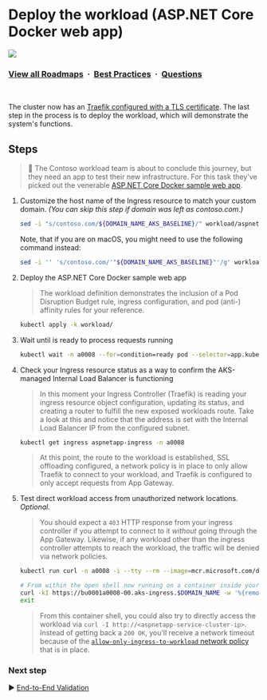 # Deploy the workload (ASP.NET Core Docker web app)

![](https://i.imgur.com/waxVImv.png)
### [View all Roadmaps](https://github.com/nholuongut/all-roadmaps) &nbsp;&middot;&nbsp; [Best Practices](https://github.com/nholuongut/all-roadmaps/blob/main/public/best-practices/) &nbsp;&middot;&nbsp; [Questions](https://www.linkedin.com/in/nholuong/)
<br/>

The cluster now has an [Traefik configured with a TLS certificate](./09-secret-management-and-ingress-controller.md). The last step in the process is to deploy the workload, which will demonstrate the system's functions.

## Steps

> :book: The Contoso workload team is about to conclude this journey, but they need an app to test their new infrastructure. For this task they've picked out the venerable [ASP.NET Core Docker sample web app](https://github.com/nholuongut/dotnet-docker/tree/main/samples/aspnetapp).

1. Customize the host name of the Ingress resource to match your custom domain. *(You can skip this step if domain was left as contoso.com.)*

   ```bash
   sed -i "s/contoso.com/${DOMAIN_NAME_AKS_BASELINE}/" workload/aspnetapp-ingress-patch.yaml
   ```

   Note, that if you are on macOS, you might need to use the following command instead:

   ```bash
   sed -i '' 's/contoso.com/'"${DOMAIN_NAME_AKS_BASELINE}"'/g' workload/aspnetapp-ingress-patch.yaml
   ```

1. Deploy the ASP.NET Core Docker sample web app

   > The workload definition demonstrates the inclusion of a Pod Disruption Budget rule, ingress configuration, and pod (anti-) affinity rules for your reference.

   ```bash
   kubectl apply -k workload/
   ```

1. Wait until is ready to process requests running

   ```bash
   kubectl wait -n a0008 --for=condition=ready pod --selector=app.kubernetes.io/name=aspnetapp --timeout=90s
   ```

1. Check your Ingress resource status as a way to confirm the AKS-managed Internal Load Balancer is functioning

   > In this moment your Ingress Controller (Traefik) is reading your ingress resource object configuration, updating its status, and creating a router to fulfill the new exposed workloads route. Take a look at this and notice that the address is set with the Internal Load Balancer IP from the configured subnet.

   ```bash
   kubectl get ingress aspnetapp-ingress -n a0008
   ```

   > At this point, the route to the workload is established, SSL offloading configured, a network policy is in place to only allow Traefik to connect to your workload, and Traefik is configured to only accept requests from App Gateway.

1. Test direct workload access from unauthorized network locations. *Optional.*

   > You should expect a `403` HTTP response from your ingress controller if you attempt to connect to it *without* going through the App Gateway. Likewise, if any workload other than the ingress controller attempts to reach the workload, the traffic will be denied via network policies.

   ```bash
   kubectl run curl -n a0008 -i --tty --rm --image=mcr.microsoft.com/devcontainers/base --overrides='[{"op":"add","path":"/spec/containers/0/resources","value":{"limits":{"cpu":"200m","memory":"128Mi"}}},{"op":"add","path":"/spec/containers/0/securityContext","value":{"readOnlyRootFilesystem": true}}]' --override-type json  --env="DOMAIN_NAME=${DOMAIN_NAME_AKS_BASELINE}"

   # From within the open shell now running on a container inside your cluster
   curl -kI https://bu0001a0008-00.aks-ingress.$DOMAIN_NAME -w '%{remote_ip}\n'
   exit
   ```

   > From this container shell, you could also try to directly access the workload via `curl -I http://<aspnetapp-service-cluster-ip>`. Instead of getting back a `200 OK`, you'll receive a network timeout because of the [`allow-only-ingress-to-workload` network policy](./cluster-manifests/a0008/ingress-network-policy.yaml) that is in place.

### Next step

:arrow_forward: [End-to-End Validation](./11-validation.md)
